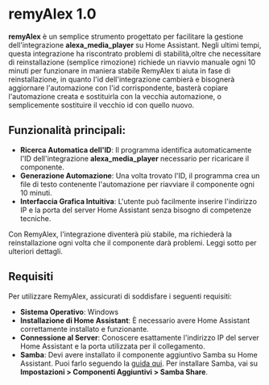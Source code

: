 # remyAlex 1.0

**remyAlex** è un semplice strumento progettato per facilitare la gestione dell'integrazione **alexa_media_player** su Home Assistant. Negli ultimi tempi, questa integrazione ha riscontrato problemi di stabilità,oltre che necessitare di reinstallazione (semplice rimozione) richiede un riavvio manuale ogni 10 minuti per funzionare in maniera stabile RemyAlex ti aiuta in fase di reinstallazione, in quanto l'id dell'integrazione cambierà e bisognerà aggiornare l'automazione con l'id corrispondente, basterà copiare l'automazione creata e sostituirla con la vecchia automazione, o semplicemente sostituire il vecchio id con quello nuovo.

## Funzionalità principali:

- **Ricerca Automatica dell'ID**: Il programma identifica automaticamente l'ID dell'integrazione **alexa_media_player** necessario per ricaricare il componente.
- **Generazione Automazione**: Una volta trovato l'ID, il programma crea un file di testo contenente l'automazione per riavviare il componente ogni 10 minuti.
- **Interfaccia Grafica Intuitiva**: L'utente può facilmente inserire l'indirizzo IP e la porta del server Home Assistant senza bisogno di competenze tecniche.

Con RemyAlex, l'integrazione diventerà più stabile, ma richiederà la reinstallazione ogni volta che il componente darà problemi. Leggi sotto per ulteriori dettagli.

## Requisiti

Per utilizzare RemyAlex, assicurati di soddisfare i seguenti requisiti:

- **Sistema Operativo**: Windows
- **Installazione di Home Assistant**: È necessario avere Home Assistant correttamente installato e funzionante.
- **Connessione al Server**: Conoscere esattamente l'indirizzo IP del server Home Assistant e la porta utilizzata per il collegamento.
- **Samba**: Devi avere installato il componente aggiuntivo Samba su Home Assistant. Puoi farlo seguendo la [guida qui](https://domhouse.it/installare-samba-su-home-assistant). Per installare Samba, vai su **Impostazioni > Componenti Aggiuntivi > Samba Share**.

